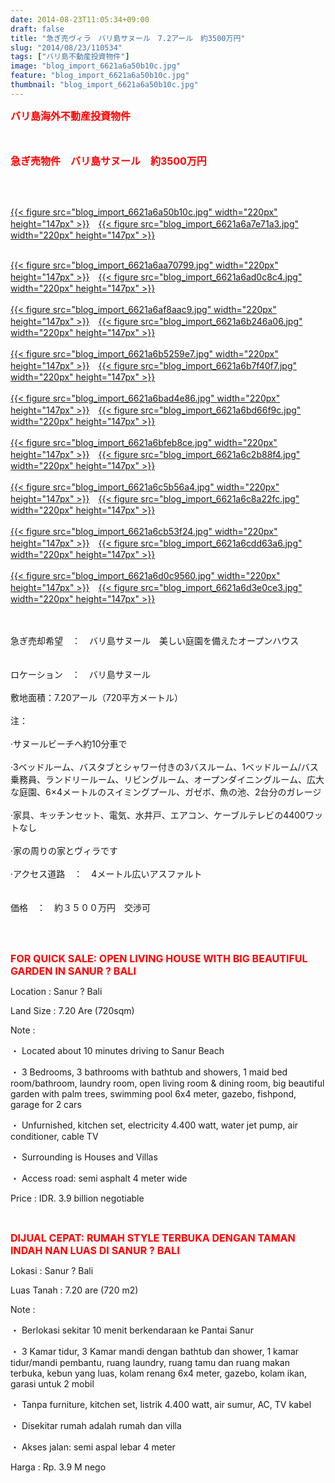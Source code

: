 ```yaml
---
date: 2014-08-23T11:05:34+09:00
draft: false
title: "急ぎ売ヴィラ　バリ島サヌール　7.2アール　約3500万円"
slug: "2014/08/23/110534"
tags: ["バリ島不動産投資物件"]
image: "blog_import_6621a6a50b10c.jpg"
feature: "blog_import_6621a6a50b10c.jpg"
thumbnail: "blog_import_6621a6a50b10c.jpg"
---
```

<p><font color="#ff0000" size="3"><strong>バリ島海外不動産投資物件</strong></font></p><p><font color="#ff0000" size="3"><strong><br/></strong></font></p><p><font color="#ff0000" size="3"><strong>急ぎ売物件　バリ島サヌール　約3500万円</strong></font></p><br/><br/><p><a href="blog_import_6621a6a6422b1.jpg">{{< figure src="blog_import_6621a6a50b10c.jpg" width="220px" height="147px" >}}</a>　<a href="blog_import_6621a6a9333eb.jpg">{{< figure src="blog_import_6621a6a7e71a3.jpg" width="220px" height="147px" >}}</a></p><p><br/><a href="blog_import_6621a6aba273e.jpg">{{< figure src="blog_import_6621a6aa70799.jpg" width="220px" height="147px" >}}</a>　<a href="blog_import_6621a6ae41ec9.jpg">{{< figure src="blog_import_6621a6ad0c8c4.jpg" width="220px" height="147px" >}}</a><br/><br/><a href="blog_import_6621a6b0bdb93.jpg">{{< figure src="blog_import_6621a6af8aac9.jpg" width="220px" height="147px" >}}</a>　<a href="blog_import_6621a6b378e67.jpg">{{< figure src="blog_import_6621a6b246a06.jpg" width="220px" height="147px" >}}</a><br/><br/><a href="blog_import_6621a6b65c716.jpg">{{< figure src="blog_import_6621a6b5259e7.jpg" width="220px" height="147px" >}}</a>　<a href="blog_import_6621a6b934c66.jpg">{{< figure src="blog_import_6621a6b7f40f7.jpg" width="220px" height="147px" >}}</a><br/><br/><a href="blog_import_6621a6bc1592d.jpg">{{< figure src="blog_import_6621a6bad4e86.jpg" width="220px" height="147px" >}}</a>　<a href="blog_import_6621a6be9df02.jpg">{{< figure src="blog_import_6621a6bd66f9c.jpg" width="220px" height="147px" >}}</a><br/><br/><a href="blog_import_6621a6c13002f.jpg">{{< figure src="blog_import_6621a6bfeb8ce.jpg" width="220px" height="147px" >}}</a>　<a href="blog_import_6621a6c45ac75.jpg">{{< figure src="blog_import_6621a6c2b88f4.jpg" width="220px" height="147px" >}}</a><br/><br/><a href="blog_import_6621a6c6f1315.jpg">{{< figure src="blog_import_6621a6c5b56a4.jpg" width="220px" height="147px" >}}</a>　<a href="blog_import_6621a6c9e401e.jpg">{{< figure src="blog_import_6621a6c8a22fc.jpg" width="220px" height="147px" >}}</a><br/><br/><a href="blog_import_6621a6cc92999.jpg">{{< figure src="blog_import_6621a6cb53f24.jpg" width="220px" height="147px" >}}</a>　<a href="blog_import_6621a6cf13e61.jpg">{{< figure src="blog_import_6621a6cdd63a6.jpg" width="220px" height="147px" >}}</a><br/><br/><a href="blog_import_6621a6d226310.jpg">{{< figure src="blog_import_6621a6d0c9560.jpg" width="220px" height="147px" >}}</a>　<a href="blog_import_6621a6d5260cf.jpg">{{< figure src="blog_import_6621a6d3e0ce3.jpg" width="220px" height="147px" >}}</a><br/><br/><span><br/></span></p><p><span>急ぎ売却希望　</span><span>：　バリ島</span><span>サヌール　</span><span>美しい庭園</span><span>を備えたオープン</span><span>ハウス</span> <br/><br/> <br/><span>ロケーション　：　バリ島</span><span>サヌール</span> <br/><br/><span>敷地</span><span>面積：</span><span>7.20アール</span><span>（</span><span>720平方メートル</span><span>）</span> <br/><br/><span>注：</span> <br/><br/><span>·</span><span>サヌールビーチ</span><span>へ</span><span>約</span><span>10</span><span>分</span><span>車で</span> <br/><br/><span>·3ベッドルーム</span><span>、</span><span>バスタブとシャワー付きの</span><span>3バスルーム</span><span>、</span><span>1</span><span>ベッドルーム/</span><span>バス</span><span>乗務員</span><span>、ランドリールーム</span><span>、リビングルーム、</span><span>オープン</span><span>ダイニングルーム</span><span>、</span><span>広大な庭園</span><span>、</span><span>6×4</span><span>メートルのスイミング</span><span>プール</span><span>、</span><span>ガゼボ</span><span>、</span><span>魚の</span><span>池、</span><span>2</span><span>台分の</span><span>ガレージ</span> <br/><br/><span>·</span><span>家具</span><span>、キッチン</span><span>セット、</span><span>電気、水</span><span>井戸</span><span>、エアコン、</span><span>ケーブルテレビ</span><span>の</span><span>4400ワット</span><span>なし</span> <br/><br/><span>·</span><span>家の周り</span><span>の家</span><span>と</span><span>ヴィラです</span> <br/><br/><span>·</span><span>アクセス</span><span>道路　</span><span>：　</span><span>4メートル</span><span>広い</span><span>アスファルト</span> <br/> <br/><br/><span>価格　：　約３５００万円　交渉可</span></p><br/><br/><p><font color="#ff0000" size="3"><strong>FOR QUICK SALE: OPEN LIVING HOUSE WITH BIG BEAUTIFUL GARDEN IN SANUR ? BALI </strong></font></p><p> </p><p>Location               : Sanur ? Bali </p><p>Land Size             : 7.20 Are (720sqm)</p><p>Note : </p><p>・         Located  about 10 minutes driving to Sanur Beach </p><p>・         3 Bedrooms, 3 bathrooms with bathtub and showers, 1 maid bed room/bathroom, laundry room, open living room &amp; dining room, big beautiful garden with palm trees, swimming pool 6x4 meter, gazebo, fishpond, garage for 2 cars</p><p>・         Unfurnished, kitchen set, electricity 4.400 watt, water jet pump, air conditioner, cable TV</p><p>・         Surrounding is Houses and Villas </p><p>・         Access road: semi asphalt  4 meter wide </p><p>Price                      : IDR. 3.9 billion negotiable</p><br/><p> </p><p><font color="#ff0000" size="3"><strong>DIJUAL CEPAT: RUMAH STYLE TERBUKA DENGAN TAMAN INDAH NAN LUAS DI SANUR ? BALI</strong></font> </p><p> </p><p>Lokasi                    :  Sanur ? Bali</p><p>Luas Tanah          : 7.20 are (720 m2) </p><p>Note : </p><p>・         Berlokasi sekitar 10 menit berkendaraan ke Pantai Sanur </p><p>・         3 Kamar tidur, 3 Kamar mandi dengan bathtub dan shower, 1 kamar tidur/mandi pembantu, ruang laundry, ruang tamu dan ruang makan terbuka, kebun yang luas, kolam renang 6x4 meter, gazebo, kolam ikan, garasi untuk 2 mobil</p><p>・         Tanpa furniture, kitchen set, listrik 4.400 watt, air sumur, AC, TV kabel</p><p>・         Disekitar rumah adalah rumah dan villa</p><p>・         Akses jalan: semi aspal lebar 4 meter </p><p> </p><p>Harga                    : Rp. 3.9 M nego<br/></p>

